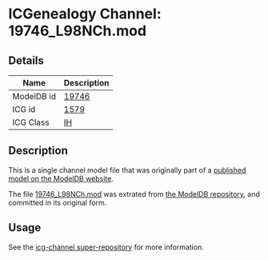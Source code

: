 # ICGenealogy Channel: 19746\_L98NCh.mod

## Details

Name | Description
---- | -----------
ModelDB id | [19746](http://senselab.med.yale.edu/ModelDB/ShowModel.cshtml?model=19746)
ICG id | [1579](http://icg.neurotheory.ox.ac.uk/channels/4/1579)
ICG Class | [IH](http://icg.neurotheory.ox.ac.uk/channels/4)

## Description

This is a single channel model file that was originally part of a [published model on the ModelDB website](http://senselab.med.yale.edu/mModelDB/ShowModel.cshtml?model=19746).

The file [19746\_L98NCh.mod](19746_L98NCh.mod) was extrated from [the ModelDB repository](http://senselab.med.yale.edu/ModelDB/ShowModel.cshtml?model=19746), and committed in its original form.

## Usage

See the [icg-channel super-repository](https://github.com/icgenealogy/icg-channels) for more information.